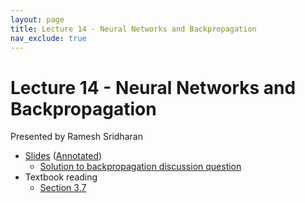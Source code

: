 ```yaml
---
layout: page
title: Lecture 14 - Neural Networks and Backpropagation
nav_exclude: true
---
```


# Lecture 14 - Neural Networks and Backpropagation

Presented by Ramesh Sridharan

- [Slides](https://docs.google.com/presentation/d/1wVtOEevcPt4Y9AbRGqYqYdZ1ndCkfPywH3_Sr2zfNKs/edit?usp=sharing) ([Annotated](https://drive.google.com/file/d/1zbKbgta1WoAlVm1ISL2cUS9nKdepZePQ/view?usp=drive_link))
  - [Solution to backpropagation discussion question](https://drive.google.com/file/d/11Kf_1fcqq_hQVY_PJVzLMn6dRCenusoa/view?usp=drive_link)
- Textbook reading
  - [Section 3.7](https://data102.org/ds-102-book/content/chapters/03/07_neural_networks.html)

